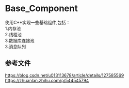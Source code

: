 # Base_Component
使用C++实现一些基础组件,包括：  
1.内存池   
2.线程池  
3.数据库连接池  
3.消息队列  



## 参考文件
https://blog.csdn.net/u013113678/article/details/127585569  
https://zhuanlan.zhihu.com/p/544545794

